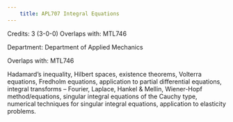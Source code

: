```yaml
---
    title: APL707 Integral Equations
---
```

Credits: 3 (3-0-0) Overlaps with: MTL746

Department: Department of Applied Mechanics

Overlaps with: MTL746

Hadamard’s inequality, Hilbert spaces, existence theorems, Volterra equations, Fredholm equations, application to partial differential equations, integral transforms – Fourier, Laplace, Hankel & Mellin, Wiener-Hopf method/equations, singular integral equations of the Cauchy type, numerical techniques for singular integral equations, application to elasticity problems.